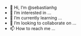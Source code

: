 - 👋 Hi, I’m @sebastianhg
- 👀 I’m interested in ...
- 🌱 I’m currently learning ...
- 💞️ I’m looking to collaborate on ...
- 📫 How to reach me ...

<!---
sebastianhg/sebastianhg is a ✨ special ✨ repository because its `README.md` (this file) appears on your GitHub profile.
You can click the Preview link to take a look at your changes.
--->
